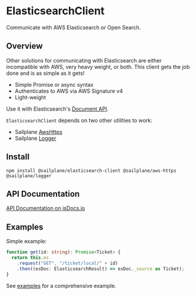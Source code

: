 # ElasticsearchClient

Communicate with AWS Elasticsearch or Open Search.

## Overview

Other solutions for communicating with Elasticsearch are either incompatible with AWS,
very heavy weight, or both. This client gets the job done and is as simple as it gets!

- Simple Promise or async syntax
- Authenticates to AWS via AWS Signature v4
- Light-weight

Use it with Elasticsearch's [Document API](https://www.elastic.co/guide/en/elasticsearch/reference/current/docs.html).

`ElasticsearchClient` depends on two other utilities to work:

- Sailplane [AwsHttps](aws_https.md)
- Sailplane [Logger](logger.md)

## Install

```shell
npm install @sailplane/elasticsearch-client @sailplane/aws-https @sailplane/logger
```

## API Documentation

[API Documentation on jsDocs.io](https://www.jsdocs.io/package/@sailplane/elasticsearch-client)

## Examples

Simple example:

```ts
function get(id: string): Promise<Ticket> {
  return this.es
    .request("GET", "/ticket/local/" + id)
    .then((esDoc: ElasticsearchResult) => esDoc._source as Ticket);
}
```

See [examples](examples.md) for a comprehensive example.
